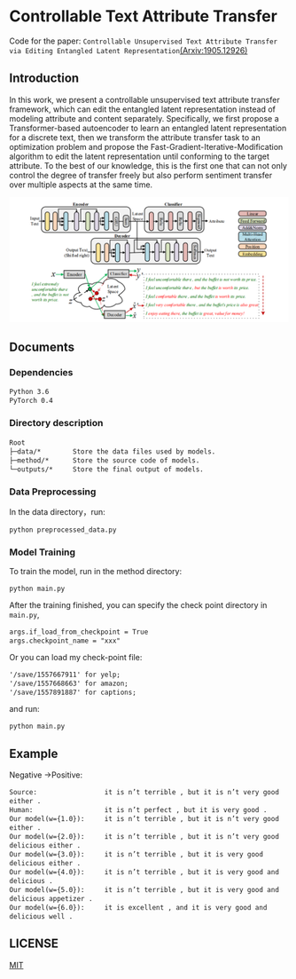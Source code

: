 # Controllable Text Attribute Transfer

Code for the paper: `Controllable Unsupervised Text Attribute Transfer via Editing Entangled Latent Representation`[(Arxiv:1905.12926)](https://arxiv.org/abs/1905.12926)

## Introduction
In this work, we present a controllable unsupervised text attribute transfer framework, which can edit the entangled latent representation instead of modeling attribute and content separately. Specifically, we first propose a Transformer-based autoencoder to learn an entangled latent representation for a discrete text, then we transform the attribute transfer task to an optimization problem and propose the Fast-Gradient-Iterative-Modification algorithm to edit the latent representation until conforming to the target attribute. To the best of our knowledge, this is the first one that can not only control the degree of transfer freely but also perform sentiment transfer over multiple aspects at the same time. 

![Model architecture](/file/model.png)

## Documents

### Dependencies
	Python 3.6
	PyTorch 0.4
	
### Directory description

<pre><code>Root
├─data/*        Store the data files used by models.
├─method/*      Store the source code of models.
└─outputs/*     Store the final output of models.
</code></pre>

###  Data Preprocessing
In the data directory，run:

	python preprocessed_data.py 


### Model Training

To train the model, run in the method directory:

	python main.py 

After the training finished, you can specify the check point directory in `main.py`,

	args.if_load_from_checkpoint = True
	args.checkpoint_name = "xxx"

Or you can load my check-point file:
    
    '/save/1557667911' for yelp;
    '/save/1557668663' for amazon;
    '/save/1557891887' for captions;    
    
and run:

	python main.py 

## Example

Negative ->Positive:
<pre><code>Source:                 it is n’t terrible , but it is n’t very good either .
Human:                  it is n’t perfect , but it is very good .
Our model(w={1.0}):     it is n’t terrible , but it is n’t very good either .
Our model(w={2.0}):     it is n’t terrible , but it is n’t very good delicious either .
Our model(w={3.0}):     it is n’t terrible , but it is very good delicious either .
Our model(w={4.0}):     it is n’t terrible , but it is very good and delicious .
Our model(w={5.0}):     it is n’t terrible , but it is very good and delicious appetizer .
Our model(w={6.0}):     it is excellent , and it is very good and delicious well .
</code></pre>



## LICENSE

[MIT](./LICENSE)






